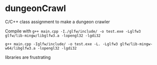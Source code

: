 # dungeonCrawl
C/C++ class assignment to make a dungeon crawler

Compile with 
`g++ main.cpp -I./glfw/include/ -o test.exe -Lglfw3 glfw/lib-mingw/libglfw3.a -lopengl32 -lgdi32`

`g++ main.cpp -Iglfw/include/ -o test.exe -L. -Lglfw3 glfw/lib-mingw-w64/libglfw3.a -lopengl32 -lgdi32`

libraries are frustrating
